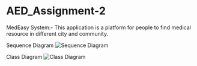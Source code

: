 # AED_Assignment-2

MedEasy System:-
This application is a platform for people to find medical resource in different city and community.

Sequence Diagram
![Sequence Diagram](https://user-images.githubusercontent.com/114624619/199561885-751c0c1f-62c9-4cd1-930a-fe0c891f1ef0.jpg)

Class Diagram
![Class Diagram](https://user-images.githubusercontent.com/114624619/199561891-6d991ade-0c82-47f4-89bc-c52dae7deb4b.jpg)
